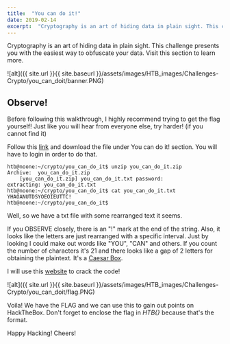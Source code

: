 ```yaml
---
title:  "You can do it!"
date: 2019-02-14
excerpt:  "Cryptography is an art of hiding data in plain sight. This challenge presents you with the easiest way to obfuscate your data. Visit this section to learn more."
---
```

Cryptography is an art of hiding data in plain sight. This challenge presents you with the easiest way to obfuscate your data. Visit this section to learn more.

![alt]({{ site.url }}{{ site.baseurl }}/assets/images/HTB_images/Challenges-Crypto/you_can_doit/banner.PNG)

## Observe!

Before following this walkthrough, I highly recommend trying to get the flag yourself! Just like you will hear from everyone else, try harder! (if you cannot find it)

Follow this [link](https://www.hackthebox.eu/home/challenges/Crypto) and download the file under You can do it! section. You will have to login in order to do that.

```console
htb@noone:~/crypto/you_can_do_it$ unzip you_can_do_it.zip
Archive:  you_can_do_it.zip
	[you_can_do_it.zip] you_can_do_it.txt password:
extracting: you_can_do_it.txt
htb@noone:~/crypto/you_can_do_it$ cat you_can_do_it.txt
YHAOANUTDSYOEOIEUTTC!
htb@noone:~/crypto/you_can_do_it$
```

Well, so we have a txt file with some rearranged text it seems.

If you OBSERVE closely, there is an "!" mark at the end of the string. Also, it looks like the letters are just rearranged with a specific interval. Just by looking I could make out words like "YOU", "CAN" and others. If you count the number of characters it's 21 and there looks like a gap of 2 letters for obtaining the plaintext. It's a [Caesar Box](https://www.wikihow.com/Decode-a-Caesar-Box-Code).

I will use this [website](https://www.dcode.fr/caesar-box-cipher) to crack the code!

![alt]({{ site.url }}{{ site.baseurl }}/assets/images/HTB_images/Challenges-Crypto/you_can_doit/flag.PNG)

Voila! We have the FLAG and we can use this to gain out points on HackTheBox. Don't forget to enclose the flag in *HTB{}* because that's the format.

Happy Hacking! Cheers!

